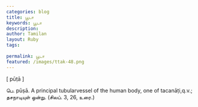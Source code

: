 ```yaml
---
categories: blog
title: பூடா
keywords: பூடா
description: 
author: Tamilan
layout: Ruby
tags: 
 
permalink: பூடா
featured: /images/ttak-48.png
---
```

  
[ pūṭā ]  
  
பெ. pūṣā. A principal tubularvessel of the human body, one of tacanāṭi,q.v.; தசநாடியுள் ஒன்று. (சிலப். 3, 26, உரை.)